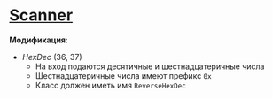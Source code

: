 # [Scanner](https://www.kgeorgiy.info/courses/prog-intro/homeworks.html#homework-5)  

**Модификация**:  
* *HexDec* (36, 37)
    * На вход подаются десятичные и шестнадцатеричные числа
    * Шестнадцатеричные числа имеют префикс `0x`
    * Класс должен иметь имя `ReverseHexDec`